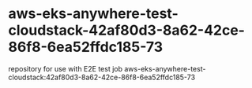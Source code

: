 # aws-eks-anywhere-test-cloudstack-42af80d3-8a62-42ce-86f8-6ea52ffdc185-73
repository for use with E2E test job aws-eks-anywhere-test-cloudstack:42af80d3-8a62-42ce-86f8-6ea52ffdc185-73
